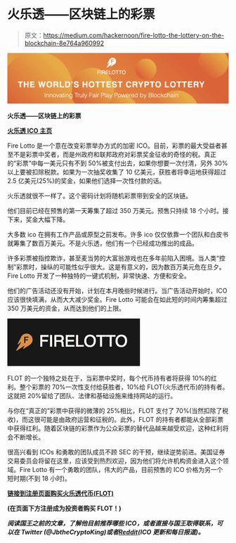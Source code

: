 # 火乐透——区块链上的彩票

> 原文：<https://medium.com/hackernoon/fire-lotto-the-lottery-on-the-blockchain-8e764a960992>

![](img/7b1cec23f256ffc1d08b581392a0807c.png)

**火乐透——区块链上的彩票**

[**火乐透 ICO 主页**](https://firelotto.io/?ref=25407)

Fire Lotto 是一个意在改变彩票举办方式的加密 ICO。目前，彩票的最大受益者甚至不是彩票中奖者，而是州政府和联邦政府对彩票奖金征收的奇怪的税。真正的“彩票”中每一美元只有不到 50%被支付出去，如果你想要一次付清，另外 30%以上要被扣除税款。如果为一次抽奖收集了 10 亿美元，获胜者将幸运地获得超过 2.5 亿美元(25%)的奖金，如果他们选择一次性付款的话。

火乐透就很不一样了。这个密码计划将随机彩票带到安全的区块链。

他们目前已经在预售的第一天筹集了超过 350 万美元。预售只持续 18 个小时。接下来，奖金大幅下降。

大多数 ico 在拥有工作产品或原型之前发布。许多 ico 仅仅依靠一个团队和白皮书就筹集了数百万美元。不是火乐透，他们有一个已经成功推出的成品。

许多彩票被指控欺诈，甚至麦当劳的大富翁游戏也在多年前陷入困境。当人类“控制”彩票时，操纵的可能性似乎很大。这是有意义的，因为数百万美元危在旦夕。Fire Lotto 开发了一种独特的一键式机制，非常快速、方便和安全。

他们的广告活动还没有开始，计划在本月晚些时候进行。当广告活动开始时，ICO 应该很快填满，从而大大减少奖金。Fire Lotto 可能会在如此短的时间内筹集超过 350 万美元的资金，从而达到他们的上限。

![](img/955438759a06568542e0d64b83845af4.png)

FLOT 的一个独特之处在于，当彩票中奖时，每个代币持有者将获得 10%的红利。整个彩票的 70%一次性支付给获胜者，10%给 FLOT(火乐透代币)的持有者。这就把 20%留给了团队、法律和基础设施来维持网站的运行。

与你在“真正的”彩票中获得的微薄的 25%相比，FLOT 支付了 70%(当然扣除了税收)，而这很可能是由政府运营和征税的。此外，FLOT 的持有者都能从全部彩票中获得红利。随着区块链的彩票作为公众彩票的替代品越来越受欢迎，这种红利将会不断增长。

很高兴看到 ICOs 和勇敢的团队成员不顾 SEC 的干预，继续逆势前进。美国证券交易委员会将留在这里，应该受到热烈欢迎，因为他们将允许机构资金进入这个领域。Fire Lotto 有一个勇敢的团队，伟大的产品，目前预售的 ICO 价格为另一个短时期(不到 18 小时)。

[**链接到注册页面购买火乐透代币(FLOT)**](https://firelotto.io/account.html?ref=25407)

**(在页面下方注册成为投资者购买 FLOT！)**

***阅读国王之前的文章，了解他目前推荐哪些 ICO，或者直接与国王取得联系，可以在 Twitter (@JbtheCryptoKing)或者***[***Reddit***](https://redd.it/81hj5q)***(ICO 更新和每日报道)。***